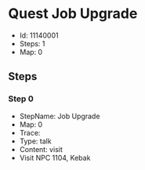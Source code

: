 # Quest Job Upgrade

- Id: 11140001
- Steps: 1
- Map: 0

## Steps

### Step 0
- StepName:  Job Upgrade
- Map:  0
- Trace:  
- Type:  talk
- Content:  visit
- Visit NPC 1104, Kebak




